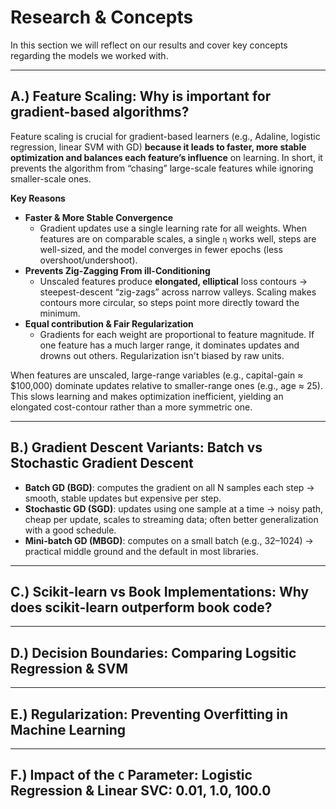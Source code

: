 # Research & Concepts

In this section we will reflect on our results and cover key concepts regarding the models we worked with.

---

## A.) Feature Scaling: Why is important for gradient-based algorithms?

Feature scaling is crucial for gradient-based learners (e.g., Adaline, logistic regression, linear SVM with GD) **because it leads to faster, more stable optimization and balances each feature’s influence** on learning. In short, it prevents the algorithm from “chasing” large-scale features while ignoring smaller-scale ones.

**Key Reasons**
- **Faster & More Stable Convergence**
  - Gradient updates use a single learning rate for all weights. When features are on comparable scales, a single `η` works well, steps are well-sized, and the model converges in fewer epochs (less overshoot/undershoot).
- **Prevents Zig-Zagging From ill-Conditioning**
  - Unscaled features produce **elongated, elliptical** loss contours → steepest-descent “zig-zags” across narrow valleys. Scaling makes contours more circular, so steps point more directly toward the minimum.
- **Equal contribution & Fair Regularization**
  - Gradients for each weight are proportional to feature magnitude. If one feature has a much larger range, it dominates updates and drowns out others. Regularization isn't biased by raw units. 

When features are unscaled, large-range variables (e.g., capital-gain ≈ $100,000) dominate updates relative to smaller-range ones (e.g., age ≈ 25). This slows learning and makes optimization inefficient, yielding an elongated cost-contour rather than a more symmetric one.

---

## B.) Gradient Descent Variants: Batch vs Stochastic Gradient Descent
- **Batch GD (BGD)**: computes the gradient on all N samples each step → smooth, stable updates but expensive per step. 
- **Stochastic GD (SGD)**: updates using one sample at a time → noisy path, cheap per update, scales to streaming data; often better generalization with a good schedule.
- **Mini-batch GD (MBGD)**: computes on a small batch (e.g., 32–1024) → practical middle ground and the default in most libraries.

--- 

## C.) Scikit-learn vs Book Implementations: Why does scikit-learn outperform book code?


---

## D.) Decision Boundaries: Comparing Logsitic Regression & SVM


---

## E.) Regularization: Preventing Overfitting in Machine Learning


---

## F.) Impact of the `C` Parameter: Logistic Regression & Linear SVC: 0.01, 1.0, 100.0

